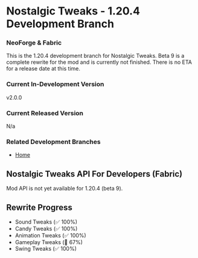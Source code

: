 # Nostalgic Tweaks - 1.20.4 Development Branch

### NeoForge & Fabric

This is the 1.20.4 development branch for Nostalgic Tweaks. Beta 9 is a complete rewrite for the mod and is currently
not finished. There is no ETA for a release date at this time.

### Current In-Development Version

v2.0.0

### Current Released Version

N/a

### Related Development Branches

- [Home](https://github.com/Adrenix/Nostalgic-Tweaks)

## Nostalgic Tweaks API For Developers (Fabric)

Mod API is not yet available for 1.20.4 (beta 9).

## Rewrite Progress

- Sound Tweaks (✅ 100%)
- Candy Tweaks (✅ 100%)
- Animation Tweaks (✅ 100%)
- Gameplay Tweaks (🚧 67%)
- Swing Tweaks (✅ 100%)